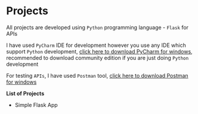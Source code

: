 # Projects

All projects are developed using `Python` programming language - `Flask` for APIs

I have used `PyCharm` IDE for development however you use any IDE which support `Python` development, [click here to download PyCharm for windows](https://www.jetbrains.com/pycharm/download/#section=windows), recommended to download community edition if you are just doing `Python` development

For testing `APIs`, I have used `Postman` tool, [click here to download Postman for windows](https://www.postman.com/downloads/)

**List of Projects**
* Simple Flask App
